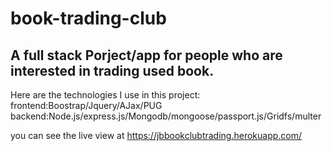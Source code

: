 # book-trading-club
## A full stack Porject/app for people who are interested in trading used book.
Here are the technologies I use in this project:
frontend:Boostrap/Jquery/AJax/PUG
backend:Node.js/express.js/Mongodb/mongoose/passport.js/Gridfs/multer

you can see the live view at https://jbbookclubtrading.herokuapp.com/
   
